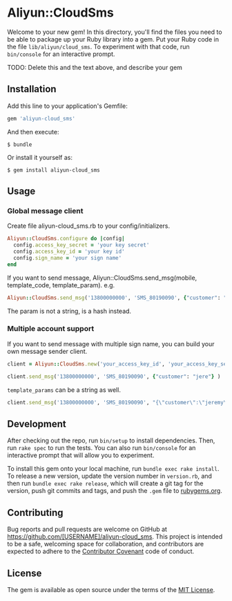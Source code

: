 # Aliyun::CloudSms

Welcome to your new gem! In this directory, you'll find the files you need to be able to package up your Ruby library into a gem. Put your Ruby code in the file `lib/aliyun/cloud_sms`. To experiment with that code, run `bin/console` for an interactive prompt.

TODO: Delete this and the text above, and describe your gem

## Installation

Add this line to your application's Gemfile:

```ruby
gem 'aliyun-cloud_sms'
```

And then execute:

    $ bundle

Or install it yourself as:

    $ gem install aliyun-cloud_sms

## Usage

### Global message client
Create file aliyun-cloud_sms.rb to your config/initializers.
``` ruby
Aliyun::CloudSms.configure do |config|
  config.access_key_secret = 'your key secret'
  config.access_key_id = 'your key id'
  config.sign_name = 'your sign name'
end

```
If you want to send message, Aliyun::CloudSms.send_msg(mobile, template_code, template_param).
e.g.
```ruby
Aliyun::CloudSms.send_msg('13800000000', 'SMS_80190090', {"customer": "jere"} )
```
The param is not a string, is a hash instead.

### Multiple account support
If you want to send message with multiple sign name, you can build your own message sender client.
```ruby
client = Aliyun::CloudSms.new('your_access_key_id', 'your_access_key_secret', 'your_sign_name')

client.send_msg('13800000000', 'SMS_80190090', {"customer": "jere"} )
```

`template_params` can be a string as well.
```ruby
client.send_msg('13800000000', 'SMS_80190090', "{\"customer\":\"jeremy\"}" )
```
## Development

After checking out the repo, run `bin/setup` to install dependencies. Then, run `rake spec` to run the tests. You can also run `bin/console` for an interactive prompt that will allow you to experiment.

To install this gem onto your local machine, run `bundle exec rake install`. To release a new version, update the version number in `version.rb`, and then run `bundle exec rake release`, which will create a git tag for the version, push git commits and tags, and push the `.gem` file to [rubygems.org](https://rubygems.org).

## Contributing

Bug reports and pull requests are welcome on GitHub at https://github.com/[USERNAME]/aliyun-cloud_sms. This project is intended to be a safe, welcoming space for collaboration, and contributors are expected to adhere to the [Contributor Covenant](http://contributor-covenant.org) code of conduct.


## License

The gem is available as open source under the terms of the [MIT License](http://opensource.org/licenses/MIT).

